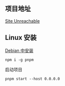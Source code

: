 ## 项目地址

[Site Unreachable](https://github.com/Dreamacro/clash-dashboard)

## Linux 安装

[Debian 中安装](../Nodejs/Debian%20中安装.md)

```shell
npm i -g pnpm
```

启动项目

```shell
pnpm start --host 0.0.0.0
```